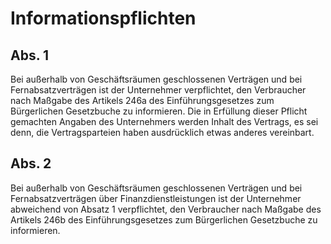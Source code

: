 # Informationspflichten



## Abs. 1

 Bei außerhalb von Geschäftsräumen geschlossenen Verträgen und bei Fernabsatzverträgen ist der Unternehmer verpflichtet, den Verbraucher nach Maßgabe des Artikels 246a des Einführungsgesetzes zum Bürgerlichen Gesetzbuche zu informieren. Die in Erfüllung dieser Pflicht gemachten Angaben des Unternehmers werden Inhalt des Vertrags, es sei denn, die Vertragsparteien haben ausdrücklich etwas anderes vereinbart.

## Abs. 2

 Bei außerhalb von Geschäftsräumen geschlossenen Verträgen und bei Fernabsatzverträgen über Finanzdienstleistungen ist der Unternehmer abweichend von Absatz 1 verpflichtet, den Verbraucher nach Maßgabe des Artikels 246b des Einführungsgesetzes zum Bürgerlichen Gesetzbuche zu informieren. 

